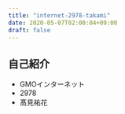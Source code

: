 ```yaml
---
title: "internet-2978-takami"
date: 2020-05-07T02:00:04+09:00
draft: false
---
```


## 自己紹介
- GMOインターネット
- 2978
- 髙見祐花